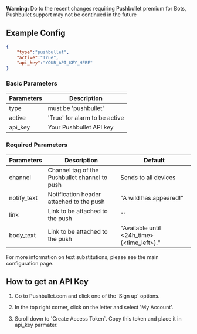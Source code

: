 **Warning:** Do to the recent changes requiring Pushbullet premium for Bots, Pushbullet support may not be continued in the future
## Example Config
```json
{
    "type":"pushbullet",
    "active":"True",
    "api_key":"YOUR_API_KEY_HERE"
}
```

### Basic Parameters

| Parameters     | Description                            |
| -------------- |----------------------------------------|
| type           | must be 'pushbullet'                   |
| active         |'True' for alarm to be active           |
| api_key        | Your Pushbullet API key                |

### Required Parameters
| Parameters     | Description                                       | Default                                       |
| -------------- |---------------------------------------------------|-----------------------------------------------|
| channel        | Channel tag of the Pushbullet channel to push     | Sends to all devices                          |
| notify_text    | Notification header attached to the push          | "A wild <pkmn> has appeared!"                 |
| link           | Link to be attached to the push                   | "<gmaps>"                                     |
| body_text      | Link to be attached to the push                   | "Available until <24h_time> (<time_left>)."   |                                  

For more information on text substitutions, please see the main configuration page.

## How to get an API Key

1. Go to Pushbullet.com and click one of the 'Sign up' options.

2. In the top right corner, click on the letter and select 'My Account'.

3. Scroll down to 'Create Access Token`. Copy this token and place it in api_key parmater. 